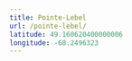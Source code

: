```yaml
---
title: Pointe-Lebel
url: /pointe-lebel/
latitude: 49.160620400000006
longitude: -68.2496323
---
```

